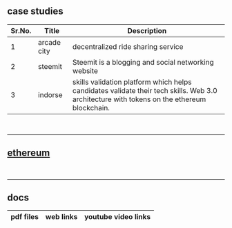 case studies
-----------------------------
Sr.No. | Title | Description
------ | ----- | ------------
1 | arcade city | decentralized ride sharing service
2 | steemit | Steemit is a blogging and social networking website
3 | indorse | skills validation platform which helps candidates validate their tech skills. Web 3.0 architecture with tokens on the ethereum blockchain.
<br />

-----

## [ethereum](https://github.com/official-akshayjadhav/blockchain/tree/master/ethereum)
<br />

-----

docs
------------------------------------------- 
pdf files | web links | youtube video links  
--------- | --------- | -------------------
